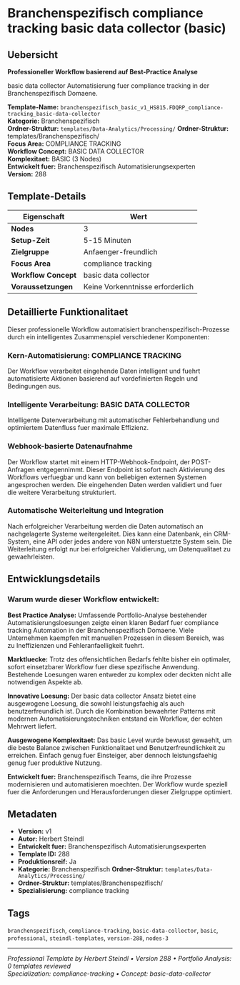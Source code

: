 # Branchenspezifisch compliance tracking basic data collector (basic)

## Uebersicht

**Professioneller Workflow basierend auf Best-Practice Analyse**

basic data collector Automatisierung fuer compliance tracking in der Branchenspezifisch Domaene.

**Template-Name:** `branchenspezifisch_basic_v1_HS815.FDQRP_compliance-tracking_basic-data-collector`  
**Kategorie:** Branchenspezifisch  
**Ordner-Struktur:** `templates/Data-Analytics/Processing/`
**Ordner-Struktur:** templates/Branchenspezifisch/  
**Focus Area:** COMPLIANCE TRACKING  
**Workflow Concept:** BASIC DATA COLLECTOR  
**Komplexitaet:** BASIC (3 Nodes)  
**Entwickelt fuer:** Branchenspezifisch Automatisierungsexperten  
**Version:** 288

## Template-Details

| **Eigenschaft** | **Wert** |
|------------------|----------|
| **Nodes** | 3 |
| **Setup-Zeit** | 5-15 Minuten |
| **Zielgruppe** | Anfaenger-freundlich |
| **Focus Area** | compliance tracking |
| **Workflow Concept** | basic data collector |
| **Voraussetzungen** | Keine Vorkenntnisse erforderlich |

## Detaillierte Funktionalitaet

Dieser professionelle Workflow automatisiert branchenspezifisch-Prozesse durch ein intelligentes Zusammenspiel verschiedener Komponenten:

### Kern-Automatisierung: COMPLIANCE TRACKING
Der Workflow verarbeitet eingehende Daten intelligent und fuehrt automatisierte Aktionen basierend auf vordefinierten Regeln und Bedingungen aus.

### Intelligente Verarbeitung: BASIC DATA COLLECTOR
Intelligente Datenverarbeitung mit automatischer Fehlerbehandlung und optimiertem Datenfluss fuer maximale Effizienz.

### Webhook-basierte Datenaufnahme
Der Workflow startet mit einem HTTP-Webhook-Endpoint, der POST-Anfragen entgegennimmt. Dieser Endpoint ist sofort nach Aktivierung des Workflows verfuegbar und kann von beliebigen externen Systemen angesprochen werden. Die eingehenden Daten werden validiert und fuer die weitere Verarbeitung strukturiert.

### Automatische Weiterleitung und Integration
Nach erfolgreicher Verarbeitung werden die Daten automatisch an nachgelagerte Systeme weitergeleitet. Dies kann eine Datenbank, ein CRM-System, eine API oder jedes andere von N8N unterstuetzte System sein. Die Weiterleitung erfolgt nur bei erfolgreicher Validierung, um Datenqualitaet zu gewaehrleisten.





## Entwicklungsdetails

### Warum wurde dieser Workflow entwickelt:

**Best Practice Analyse:** Umfassende Portfolio-Analyse bestehender Automatisierungsloesungen zeigte einen klaren Bedarf fuer compliance tracking Automation in der Branchenspezifisch Domaene. Viele Unternehmen kaempfen mit manuellen Prozessen in diesem Bereich, was zu Ineffizienzen und Fehleranfaelligkeit fuehrt.

**Marktluecke:** Trotz des offensichtlichen Bedarfs fehlte bisher ein optimaler, sofort einsetzbarer Workflow fuer diese spezifische Anwendung. Bestehende Loesungen waren entweder zu komplex oder deckten nicht alle notwendigen Aspekte ab.

**Innovative Loesung:** Der basic data collector Ansatz bietet eine ausgewogene Loesung, die sowohl leistungsfaehig als auch benutzerfreundlich ist. Durch die Kombination bewaehrter Patterns mit modernen Automatisierungstechniken entstand ein Workflow, der echten Mehrwert liefert.

**Ausgewogene Komplexitaet:** Das basic Level wurde bewusst gewaehlt, um die beste Balance zwischen Funktionalitaet und Benutzerfreundlichkeit zu erreichen. Einfach genug fuer Einsteiger, aber dennoch leistungsfaehig genug fuer produktive Nutzung.

**Entwickelt fuer:** Branchenspezifisch Teams, die ihre Prozesse modernisieren und automatisieren moechten. Der Workflow wurde speziell fuer die Anforderungen und Herausforderungen dieser Zielgruppe optimiert.

## Metadaten

- **Version:** v1
- **Autor:** Herbert Steindl
- **Entwickelt fuer:** Branchenspezifisch Automatisierungsexperten
- **Template ID:** 288
- **Produktionsreif:** Ja
- **Kategorie:** Branchenspezifisch
**Ordner-Struktur:** `templates/Data-Analytics/Processing/`
- **Ordner-Struktur:** templates/Branchenspezifisch/
- **Spezialisierung:** compliance tracking

## Tags

`branchenspezifisch`, `compliance-tracking`, `basic-data-collector`, `basic`, `professional`, `steindl-templates`, `version-288`, `nodes-3`

---

*Professional Template by Herbert Steindl • Version 288 • Portfolio Analysis: 0 templates reviewed*  
*Specialization: compliance-tracking • Concept: basic-data-collector*